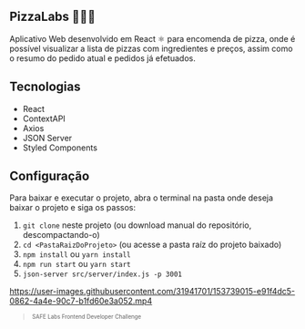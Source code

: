 ## PizzaLabs 🍕👨‍💻

Aplicativo Web desenvolvido em React ⚛ para encomenda de pizza, onde é possível visualizar a lista de pizzas com ingredientes e preços, assim como o resumo do pedido atual
e pedidos já efetuados.

## Tecnologias

-   React
-   ContextAPI
-   Axios
-   JSON Server
-   Styled Components

## Configuração

Para baixar e executar o projeto, abra o terminal na pasta onde deseja baixar o projeto e siga os passos:

1. `git clone` neste projeto (ou download manual do repositório, descompactando-o)
2. `cd <PastaRaizDoProjeto>` (ou acesse a pasta raíz do projeto baixado)
3. `npm install` ou `yarn install`
4. `npm run start` ou `yarn start`
5. `json-server src/server/index.js -p 3001`

https://user-images.githubusercontent.com/31941701/153739015-e91f4dc5-0862-4a4e-90c7-b1fd60e3a052.mp4

> <sub><sup>SAFE Labs Frontend Developer Challenge<sub><sup>

